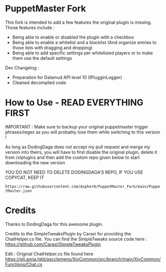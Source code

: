 # PuppetMaster Fork

This fork is intended to add a few features the original plugin is missing.
Those features include :
- Being able to enable or disabled the plugin with a checkbox
- Being able to enable a whitelist and a blacklist (And organize entries to those lists with dragging and dropping)
- Being able to add specific settings per whitelisted players or to make them use the default settings

Dev Changelog :
- Preparation for Dalamud API level 10 (IPlugginLogger)
- Cleaned decompiled code

# How to Use - READ EVERYTHING FIRST

IMPORTANT : Make sure to backup your original puppetmaster trigger phrases/regex as you will probably lose them while switching to this version !

As long as DodingDaga does not accept my pull request and merge my version into theirs, you will have to first disable the original plugin, delete it from /xlplugins and then add the custom repo given below to start downloading the new version 

YOU DO NOT NEED TO DELETE DODINGDAGA'S REPO, IF YOU USE COPYCAT, KEEP IT

`https://raw.githubusercontent.com/Aspher0/PuppetMaster_Fork/main/PuppetMaster.json`

# Credits

Thanks to DodingDaga for this awesome plugin.

Credits to the SimpleTweaksPlugin by Caraxi for providing the ChatHelper.cs file.
You can find the SimpleTweaks source code here : https://github.com/Caraxi/SimpleTweaksPlugin

Edit : Original ChatHelper.cs file found here
https://git.anna.lgbt/ascclemens/XivCommon/src/branch/main/XivCommon/Functions/Chat.cs
